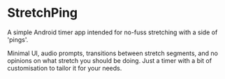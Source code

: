 # StretchPing

A simple Android timer app intended for no-fuss stretching with a side of 'pings'.

Minimal UI, audio prompts, transitions between stretch segments, and no opinions on
what stretch you should be doing. Just a timer with a bit of customisation to tailor it
for your needs.